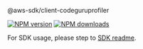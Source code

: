 @aws-sdk/client-codeguruprofiler

[![NPM version](https://img.shields.io/npm/v/@aws-sdk/client-codeguruprofiler/rc.svg)](https://www.npmjs.com/package/@aws-sdk/client-codeguruprofiler)
[![NPM downloads](https://img.shields.io/npm/dm/@aws-sdk/client-codeguruprofiler.svg)](https://www.npmjs.com/package/@aws-sdk/client-codeguruprofiler)

For SDK usage, please step to [SDK readme](https://github.com/aws/aws-sdk-js-v3).
